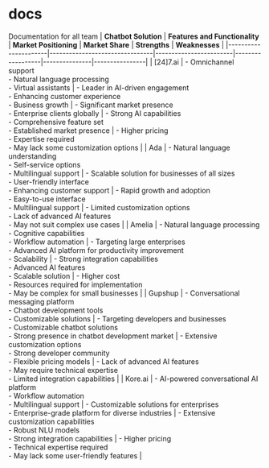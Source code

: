 # docs
Documentation for all team
| **Chatbot Solution** | **Features and Functionality** | **Market Positioning** | **Market Share** | **Strengths** | **Weaknesses** |
|----------------------|--------------------------------|------------------------|------------------|---------------|----------------|
| [24]7.ai             | - Omnichannel support<br>- Natural language processing<br>- Virtual assistants | - Leader in AI-driven engagement<br>- Enhancing customer experience<br>- Business growth | - Significant market presence<br>- Enterprise clients globally | - Strong AI capabilities<br>- Comprehensive feature set<br>- Established market presence | - Higher pricing<br>- Expertise required<br>- May lack some customization options |
| Ada                  | - Natural language understanding<br>- Self-service options<br>- Multilingual support | - Scalable solution for businesses of all sizes<br>- User-friendly interface<br>- Enhancing customer support | - Rapid growth and adoption<br>- Easy-to-use interface<br>- Multilingual support | - Limited customization options<br>- Lack of advanced AI features<br>- May not suit complex use cases |
| Amelia               | - Natural language processing<br>- Cognitive capabilities<br>- Workflow automation | - Targeting large enterprises<br>- Advanced AI platform for productivity improvement<br>- Scalability | - Strong integration capabilities<br>- Advanced AI features<br>- Scalable solution | - Higher cost<br>- Resources required for implementation<br>- May be complex for small businesses |
| Gupshup              | - Conversational messaging platform<br>- Chatbot development tools<br>- Customizable solutions | - Targeting developers and businesses<br>- Customizable chatbot solutions<br>- Strong presence in chatbot development market | - Extensive customization options<br>- Strong developer community<br>- Flexible pricing models | - Lack of advanced AI features<br>- May require technical expertise<br>- Limited integration capabilities |
| Kore.ai              | - AI-powered conversational AI platform<br>- Workflow automation<br>- Multilingual support | - Customizable solutions for enterprises<br>- Enterprise-grade platform for diverse industries | - Extensive customization capabilities<br>- Robust NLU models<br>- Strong integration capabilities | - Higher pricing<br>- Technical expertise required<br>- May lack some user-friendly features |
